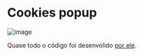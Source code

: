 # Cookies popup

![image](https://user-images.githubusercontent.com/59753526/99895315-b03ce800-2c66-11eb-923a-2ebbbaaf79ed.png)

Quase todo o código foi desenvolido [por ele](https://www.youtube.com/user/origamidlabs).
